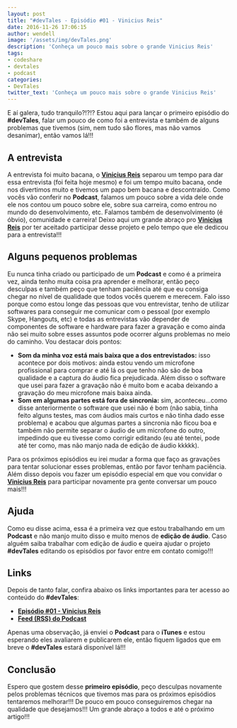 ```yaml
---
layout: post
title: "#devTales - Episódio #01 - Vinicius Reis"
date: 2016-11-26 17:06:15
author: wendell
image: '/assets/img/devTales.png'
description: 'Conheça um pouco mais sobre o grande Vinicius Reis'
tags:
- codeshare
- devtales
- podcast
categories:
- DevTales
twitter_text: 'Conheça um pouco mais sobre o grande Vinicius Reis'
---
```


E aí galera, tudo tranquilo?!?!? Estou aqui para lançar o primeiro episódio do **#devTales**, falar um pouco de como foi a entrevista e também de alguns problemas que tivemos (sim, nem tudo são flores, mas não vamos desanimar), então vamos lá!!!

## A entrevista

A entrevista foi muito bacana, o **[Vinicius Reis](https://github.com/vinicius73)** separou um tempo para dar essa entrevista (foi feita hoje mesmo) e foi um tempo muito bacana, onde nos divertimos muito e tivemos um papo bem bacana e descontraído. Como vocês vão conferir no **Podcast**, falamos um pouco sobre a vida dele onde ele nos contou um pouco sobre ele, sobre sua carreira, como entrou no mundo do desenvolvimento, etc. Falamos também de desenvolvimento (é óbvio), comunidade e carreira! Deixo aqui um grande abraço pro **[Vinicius Reis](https://github.com/vinicius73)** por ter aceitado participar desse projeto e pelo tempo que ele dedicou para a entrevista!!!

## Alguns pequenos problemas

Eu nunca tinha criado ou participado de um **Podcast** e como é a primeira vez, ainda tenho muita coisa pra aprender e melhorar, então peço desculpas e também peço que tenham paciência até que eu consiga chegar no nível de qualidade que todos vocês querem e merecem. Falo isso porque como estou longe das pessoas que vou entrevistar, tenho de utilizar softwares para conseguir me comunicar com o pessoal (por exemplo Skype, Hangouts, etc) e todas as entrevistas vão depender de componentes de software e hardware para fazer a gravação e como ainda não sei muito sobre esses assuntos pode ocorrer alguns problemas no meio do caminho. Vou destacar dois pontos:

- **Som da minha voz está mais baixa que a dos entrevistados:** isso acontece por dois motivos: ainda estou vendo um microfone profissional para comprar e até lá os que tenho não são de boa qualidade e a captura do áudio fica prejudicada. Além disso o software que usei para fazer a gravação não é muito bom e acaba deixando a gravação do meu microfone mais baixa ainda.
- **Som em algumas partes está fora de sincronia:** sim, aconteceu...como disse anteriormente o software que usei não é bom (não sabia, tinha feito alguns testes, mas com áudios mais curtos e não tinha dado esse problema) e acabou que algumas partes a sincronia não ficou boa e também não permite separar o áudio de um microfone do outro, impedindo que eu tivesse como corrigir editando (eu até tentei, pode até ter como, mas não manjo nada de edição de áudio kkkkk).

Para os próximos episódios eu irei mudar a forma que faço as gravações para tentar solucionar esses problemas, então por favor tenham paciência. Além disso depois vou fazer um episódio especial em que vou convidar o **[Vinicius Reis](https://github.com/vinicius73)** para participar novamente pra gente conversar um pouco mais!!!

## Ajuda

Como eu disse acima, essa é a primeira vez que estou trabalhando em um **Podcast** e não manjo muito disso e muito menos de **edição de áudio**. Caso alguém saiba trabalhar com edição de áudio e queira ajudar o projeto **#devTales** editando os episódios por favor entre em contato comigo!!!

## Links

Depois de tanto falar, confira abaixo os links importantes para ter acesso ao conteúdo do **#devTales**:

- **[Episódio #01 - Vinicius Reis](https://soundcloud.com/devtales/episodio-01-vinicius-reis)**
- **[Feed (RSS) do Podcast](http://feeds.soundcloud.com/users/soundcloud:users:270822531/sounds.rss)**

Apenas uma observação, já enviei o **Podcast** para o **iTunes** e estou esperando eles avaliarem e publicarem ele, então fiquem ligados que em breve o **#devTales** estará disponível lá!!!

## Conclusão

Espero que gostem desse **primeiro episódio**, peço desculpas novamente pelos problemas técnicos que tivemos mas para os próximos episódios tentaremos melhorar!!! De pouco em pouco conseguiremos chegar na qualidade que desejamos!!! Um grande abraço a todos e até o próximo artigo!!!
